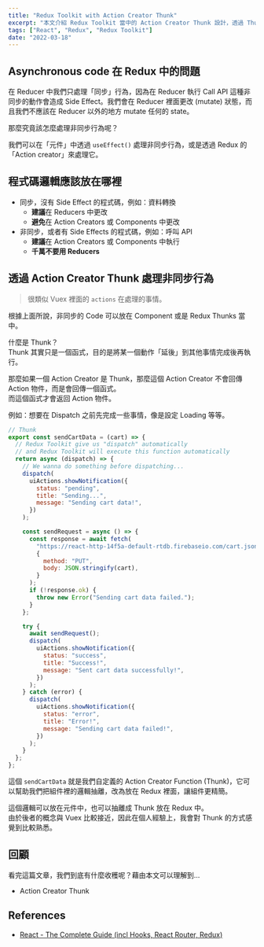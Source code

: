 ```yaml
---
title: "Redux Toolkit with Action Creator Thunk"
excerpt: "本文介紹 Redux Toolkit 當中的 Action Creator Thunk 設計，透過 Thunk 幫助我們更好地處理非同步邏輯。"
tags: ["React", "Redux", "Redux Toolkit"]
date: "2022-03-18"
---
```


## Asynchronous code 在 Redux 中的問題

在 Reducer 中我們只處理「同步」行為，因為在 Reducer 執行 Call API 這種非同步的動作會造成 Side Effect。我們會在 Reducer 裡面更改 (mutate) 狀態，而且我們不應該在 Reducer 以外的地方 mutate 任何的 state。

那麼究竟該怎麼處理非同步行為呢？

我們可以在「元件」中透過 `useEffect()` 處理非同步行為，或是透過 Redux 的「Action creator」來處理它。

## 程式碼邏輯應該放在哪裡

- 同步，沒有 Side Effect 的程式碼，例如：資料轉換
  - **建議**在 Reducers 中更改
  - **避免**在 Action Creators 或 Components 中更改
- 非同步，或者有 Side Effects 的程式碼，例如：呼叫 API
  - **建議**在 Action Creators 或 Components 中執行
  - **千萬不要用 Reducers**

## 透過 Action Creator Thunk 處理非同步行為

> 很類似 Vuex 裡面的 `actions` 在處理的事情。

根據上面所說，非同步的 Code 可以放在 Component 或是 Redux Thunks 當中。

什麼是 Thunk？  
Thunk 其實只是一個函式，目的是將某一個動作「延後」到其他事情完成後再執行。

那麼如果一個 Action Creator 是 Thunk，那麼這個 Action Creator 不會回傳 Action 物件，而是會回傳一個函式。  
而這個函式才會返回 Action 物件。

例如：想要在 Dispatch 之前先完成一些事情，像是設定 Loading 等等。

```jsx
// Thunk
export const sendCartData = (cart) => {
  // Redux Toolkit give us "dispatch" automatically
  // and Redux Toolkit will execute this function automatically
  return async (dispatch) => {
    // We wanna do something before dispatching...
    dispatch(
      uiActions.showNotification({
        status: "pending",
        title: "Sending...",
        message: "Sending cart data!",
      })
    );

    const sendRequest = async () => {
      const response = await fetch(
        "https://react-http-14f5a-default-rtdb.firebaseio.com/cart.json",
        {
          method: "PUT",
          body: JSON.stringify(cart),
        }
      );
      if (!response.ok) {
        throw new Error("Sending cart data failed.");
      }
    };

    try {
      await sendRequest();
      dispatch(
        uiActions.showNotification({
          status: "success",
          title: "Success!",
          message: "Sent cart data successfully!",
        })
      );
    } catch (error) {
      dispatch(
        uiActions.showNotification({
          status: "error",
          title: "Error!",
          message: "Sending cart data failed!",
        })
      );
    }
  };
};
```

這個 `sendCartData` 就是我們自定義的 Action Creator Function (Thunk)，它可以幫助我們把組件裡的邏輯抽離，改為放在 Redux 裡面，讓組件更精簡。

這個邏輯可以放在元件中，也可以抽離成 Thunk 放在 Redux 中。  
由於後者的概念與 Vuex 比較接近，因此在個人經驗上，我會對 Thunk 的方式感覺到比較熟悉。

## 回顧

看完這篇文章，我們到底有什麼收穫呢？藉由本文可以理解到…

- Action Creator Thunk

## References

- [React - The Complete Guide (incl Hooks, React Router, Redux)](https://www.udemy.com/course/react-the-complete-guide-incl-redux/)
